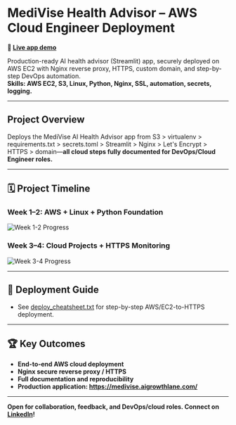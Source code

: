 # MediVise Health Advisor – AWS Cloud Engineer Deployment

**🔗 [Live app demo](https://medivise.aigrowthlane.com/)**

Production-ready AI health advisor (Streamlit) app, securely deployed on AWS EC2 with Nginx reverse proxy, HTTPS, custom domain, and step-by-step DevOps automation.  
**Skills: AWS EC2, S3, Linux, Python, Nginx, SSL, automation, secrets, logging.**

---

##  Project Overview

Deploys the MediVise AI Health Advisor app from S3 > virtualenv > requirements.txt > secrets.toml > Streamlit > Nginx > Let's Encrypt > HTTPS > domain—**all cloud steps fully documented for DevOps/Cloud Engineer roles.**

---

## 🗓️ Project Timeline

### Week 1–2: AWS + Linux + Python Foundation  
![Week 1-2 Progress](progress_screenshots/week1-2_core_aws_python.png)

### Week 3–4: Cloud Projects + HTTPS Monitoring  
![Week 3-4 Progress](progress_screenshots/week3-4_cloud_projects_monitoring.png)

---

## 📄 Deployment Guide  
- See [deploy_cheatsheet.txt](deploy_cheatsheet.txt) for step-by-step AWS/EC2-to-HTTPS deployment.

---

## 🏆 Key Outcomes

- **End-to-end AWS cloud deployment**
- **Nginx secure reverse proxy / HTTPS**
- **Full documentation and reproducibility**
- **Production application: https://medivise.aigrowthlane.com/**

---

**Open for collaboration, feedback, and DevOps/cloud roles. Connect on [LinkedIn](https://linkedin.com/)!**
